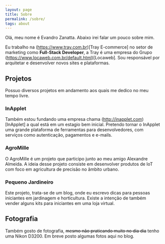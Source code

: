 ```yaml
---
layout: page
title: Sobre
permalink: /sobre/
tags: about
---
```


Olá, meu nome é Evandro Zanatta. Abaixo irei falar um pouco sobre mim.

Eu trabalho na (https://www.tray.com.br)[Tray E-commerce] no setor de marketing como **Full-Stack Developer**, a Tray é uma empresa do Grupo (https://www.locaweb.com.br/default.html)[Locaweb]. Sou responsável por arquitetar e desenvolver novos sites e plataformas.

## Projetos

Possuo diversos projetos em andamento aos quais me dedico no meu tempo livre.

### InApplet

Também estou fundando uma empresa chama (http://inapplet.com)[InApplet] a qual está em um estagio bem inicial. Pretendo tornar o InApplet uma grande plataforma de ferramentas para desenvolvedores, com serviços como autenticação, pagamentos e e-mails.

### AgroMille

O AgroMille é um projeto que participo junto ao meu amigo Alexandre Almeida. A ideia desse projeto consiste em desenvolver produtos de IoT com foco em agricultura de precisão no âmbito urbano.

### Pequeno Jardineiro

Este projeto, trata-se de um blog, onde eu escrevo dicas para pessoas iniciantes em jardinagem e horticultura. Existe a intenção de também vender alguns kits para iniciantes em uma loja virtual.

## Fotografia

Também gosto de fotografia, ~~mesmo não praticando muito no dia dia~~ tenho uma Nikon D3200. Em breve posto algumas fotos aqui no blog.
